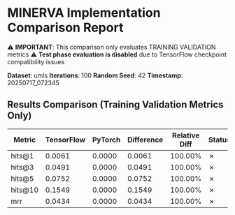 # MINERVA Implementation Comparison Report

⚠️ **IMPORTANT**: This comparison only evaluates TRAINING VALIDATION metrics
⚠️ **Test phase evaluation is disabled** due to TensorFlow checkpoint compatibility issues

**Dataset**: umls
**Iterations**: 100
**Random Seed**: 42
**Timestamp**: 20250717_072345
## Results Comparison (Training Validation Metrics Only)

| Metric | TensorFlow | PyTorch | Difference | Relative Diff | Status |
|--------|------------|---------|------------|---------------|--------|
| hits@1 | 0.0061 | 0.0000 | 0.0061 | 100.00% | ✗ |
| hits@3 | 0.0491 | 0.0000 | 0.0491 | 100.00% | ✗ |
| hits@5 | 0.0752 | 0.0000 | 0.0752 | 100.00% | ✗ |
| hits@10 | 0.1549 | 0.0000 | 0.1549 | 100.00% | ✗ |
| mrr | 0.0434 | 0.0000 | 0.0434 | 100.00% | ✗ |

